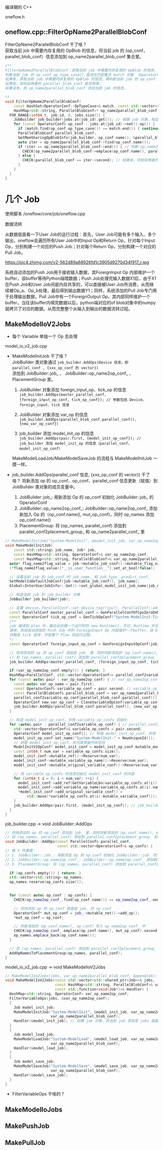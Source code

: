 编译期的 C++ 

oneflow.h


## oneflow.cpp::FilterOpName2ParallelBlobConf<br>

FilterOpName2ParallelBlobConf 干了啥？<br>
获取当前 job 中需要内存复用的 OpBlob 的信息，将当前 job 的 (op_conf，parallel_blob_conf）信息添加到 op_name2parallel_blob_conf 集合里。<br>

```.cpp
/**
FilterOpName2ParallelBlobConf：获取当前 job 中需要内存复用的 OpBlob 的信息，将当前 job 的 (op_conf，parallel_blob_conf）信息添加到 op_name2parallel_blob_conf 集合里。
判断当前 job 的 op_conf.op_type_case() 是否在匹配集合 match 对象 （OperatorConf::OpTypeCase 类型）里：
如果有，获取当前 job 中需要内存复用的 OpBlob 的信息。再判断当前 job 的 op_conf 是否在 op_name2parallel_blob_conf 集合里：
如果有，则校验两者的 parallel_blob_conf 是否相等；
如果没有，则 op_name2parallel_blob_conf 添加当前 job 的信息。

*/
void FilterOpName2ParallelBlobConf(
    const HashSet<OperatorConf::OpTypeCase>& match, const std::vector<std::shared_ptr<Job>>& jobs,
    HashMap<std::string, ParallelBlobConf>* op_name2parallel_blob_conf) {
  FOR_RANGE(int64_t, job_id, 0, jobs.size()) {
    JobBuilder job_builder(jobs.at(job_id).get()); // 根据 job 对象，构造了 job_builder 对象
    for (const OperatorConf& op_conf : jobs.at(job_id)->net().op()) {
      if (match.find(op_conf.op_type_case()) == match.end()) { continue; } // 若当前 job 的 op_conf.op_type_case() 不在 OperatorConf::OpTypeCase 匹配集合 match 里，则跳过进入下一个 job 循环
      ParallelBlobConf parallel_blob_conf; 
      GetMemSharingOpBlobInfo(job_builder, op_conf.name(), &parallel_blob_conf); // 获取当前 job 中需要内存复用的 OpBlob 的信息
      auto iter = op_name2parallel_blob_conf->find(op_conf.name());
      if (iter == op_name2parallel_blob_conf->end()) { // 判断 op_name2parallel_blob_conf 是否存在当前 job 的 (op_conf，parallel_blob_conf）信息
        CHECK(op_name2parallel_blob_conf->emplace(op_conf.name(), parallel_blob_conf).second); // 如果没有，则 op_name2parallel_blob_conf 添加当前 job 的信息
      } else {
        CHECK(parallel_blob_conf == iter->second); // 如果有，则校验两者的 parallel_blob_conf 是否相等
      }
    }
  }
}
```


# 几个 Job
使用脚本 /oneflow/core/job/oneflow.cpp

数据流转

从数据层面看一下User Job的运行过程：首先，User Job可能有多个输入、多个输出，oneflow会遍历所有User Job中的Input Op和Return Op，针对每个Input Op，分别构建一个对应的Push Job；针对每个Return Op，分别构建一个对应的Pull Job。

https://pic4.zhimg.com/v2-562d89a68926fd1c3905d9270d34f917_r.jpg

系统自动添加的Push Job用于接收输入数据，其ForeignInput Op 内部维护一个buffer，该buffer等待Python端喂数据；Push Job处理完输入数据X1后，由于X1在Push Job和User Job间是内存共享的，可以直接被User Job所消费，从而继续被Op_a、Op_b处理，最后得到输出数据Y1；同样，系统添加的Pull Job专门用于处理输出数据，Pull Job中有一个ForeignOutput Op，其内部同样维护一个buffer，当往该buffer内填完数据以后，python端对应的of blob对象中的numpy就拷贝了对应的数据。从而完整整个从输入到输出的数据流转过程。


## MakeModelIoV2Jobs<br>
* 每个 Variable 单独一个 Op 去处理<br>

model_io_v2_job.cpp<br>

* MakeModelInitJob 干了啥？<br>
  JobBuilder 类对象通过 `job_builder.AddOps(Device 信息，即 parallel_conf , {xxx_op_conf 的 vector})` <br>
  添加到 JobBuilder::job_ 、 JobBuilder::op_name2op_conf_ 、  PlacementGroup 里。<br>

  1. JobBuilder 对象添加 foreign_input_op、tick_op 的信息<br>
     `job_builder.AddOps(master_parallel_conf, {foreign_input_op_conf, tick_op_conf}); // 参数包括 Device、foreign_input、tick 信息`<br>

  2. JobBuilder 对象添加 var_op 的信息<br>
     `job_builder.AddOps(parallel_blob_conf.parallel_conf(), {new_var_op_conf})`<br>

  3. job_builder 添加 model_init_op 的信息<br>
     `job_builder.AddOps(pair.first, {model_init_op_conf}); // job_builder 添加 model_init_op 的信息（parallel_conf，model_init_op_conf）`<br>

  MakeModelLoadJob/MakeModelSaveJob 的流程与 MakeModelInitJob 一摸一样。<br>

* job_builder.AddOps(parallel_conf 信息, {xxx_op_conf 的 vector}) 干了啥？
  将新添加 op 的 op_conf、op_conf、parallel_conf 信息更新（赋值）到 JobBuilder 类对象的成员变量中。

  1. JobBuilder::job_: 用新添加 Op 的 op_conf 初始化 JobBuilder::job_ 的 OperatorConf
  2. JobBuilder::op_name2op_conf_: JobBuilder::op_name2op_conf_ 添加新加入 Op 的（op_conf.name(), mut_op_conf)，同时 op_names 添加 op_conf.name()
  3. PlacementGroup: 将 (op_names, parallel_conf) 添加到 parallel_conf2placement_group_ 和 op_name2parallel_conf_ 里


  
```.cpp
// MakeModelInitJob("System-ModelInit", &model_init_job, var_op_name2op_conf, var_op_name2parallel_blob_conf);
void MakeModelInitJob(
    const std::string& job_name, Job* job,
    const HashMap<std::string, OperatorConf>& var_op_name2op_conf,
    const HashMap<std::string, ParallelBlobConf>& var_op_name2parallel_blob_conf) {
  auto* flag_name2flag_value = job->mutable_job_conf()->mutable_flag_name2flag_value();
  (*flag_name2flag_value)["__is_user_function__"].set_at_bool(false);

  // 设置当前 job 的 job_conf 的 job_name_ 和 job_type_.predict_conf_
  SetModelIoDefaultJobConf(job->mutable_job_conf(), job_name);
  Global<InterUserJobInfo>::Get()->set_global_model_init_job_name(job_name);

  // 构造当前 job 的 job_builder 对象
  JobBuilder job_builder(job);

  // 设置 device，ParallelConf::set_device_tag("cpu"), ParallelConf::add_device_name("0:0")
  const ParallelConf master_parallel_conf = GenParallelConfOfCpuZeroOnMaster();
  const OperatorConf tick_op_conf = GenTickOpConf("System-ModelInit-Tick"); // tick 信号
  /**
  job 编译到 plan 中，最后会创建一个运行时的 new Runtime()，不过，Runtime 并没有立即执行，而是会等待一个tick信号触发。
  通常，系统自动添加的 Push Job 中的 ForeignInput Op 内部维护一个buffer，该 buffer 等待 Python 端喂数据，一旦有数据输入此 op，
  将触发 tick 信号，开启整个 Plan 的运行过程。
  */
  const OperatorConf foreign_input_op_conf = GenForeignInputOpConf(job_name, 1);

  // 将待添加的 op 的 op_conf 添加到 job_ 里，同时将新添加的（op_conf.name(), mut_op_conf）写入 op_name2op_conf_ 中，
  // 将 (op_names, parallel_conf) 添加到 parallel_conf2placement_group_ 和 op_name2parallel_conf_ 里
  job_builder.AddOps(master_parallel_conf, {foreign_input_op_conf, tick_op_conf}); // 参数包括 Device、foreign_input、tick 信息

  if (var_op_name2op_conf.empty()) { return; }
  HashMap<ParallelConf, std::vector<OperatorConf>> parallel_conf2variable_op_conf; // Device 上的 Op
  for (const auto& pair : var_op_name2op_conf) { // var_op_name2op_conf
    const auto& var_op_name = pair.first;
    const OperatorConf& variable_op_conf = pair.second; // variable_op_conf
    const ParallelBlobConf& parallel_blob_conf = var_op_name2parallel_blob_conf.at(var_op_name);
    parallel_conf2variable_op_conf[parallel_blob_conf.parallel_conf()].push_back(variable_op_conf);
    OperatorConf new_var_op_conf = CloneVariableOpConf(variable_op_conf);
    job_builder.AddOps(parallel_blob_conf.parallel_conf(), {new_var_op_conf});  // job_builder 添加 var_op 的信息（parallel_conf，var_op_conf）
  }

  // 构造 model_init_op_conf，并用 variable_op_confs 初始化
  for (auto& pair : parallel_conf2variable_op_conf) { // parallel_conf2variable_op_conf
    std::vector<OperatorConf>& variable_op_confs = pair.second;
    OperatorConf model_init_op_conf{}; // 构造 model_init_op_conf，并用 variable_op_confs 初始化
    model_init_op_conf.set_name("System-ModelInit-" + NewUniqueId());
    // 获取 model_init_op_conf，并为其预留内存空间
    ModelInitV2OpConf* model_init_conf = model_init_op_conf.mutable_model_init_v2_conf();
    const int64_t num_var = variable_op_confs.size();
    model_init_conf->mutable_ref()->Reserve(num_var);
    model_init_conf->mutable_variable_op_name()->Reserve(num_var); 
    model_init_conf->mutable_original_variable_conf()->Reserve(num_var);

    // 用 variable_op_confs 的信息初始化 model_init_conf 的内容
    for (int64_t i = 0; i < num_var; ++i) {
      model_init_conf->add_ref(GetVariableLbn(variable_op_confs.at(i))); // GenLogicalBlobName
      model_init_conf->add_variable_op_name(variable_op_confs.at(i).name());
      *model_init_conf->add_original_variable_conf() =
          std::move(*variable_op_confs.at(i).mutable_variable_conf());
    }
    job_builder.AddOps(pair.first, {model_init_op_conf}); // job_builder 添加 model_init_op 的信息（parallel_conf，model_init_op_conf）
  }
}
```

job_builder.cpp -> void JobBuilder::AddOps
```.cpp
// 将待添加的 op 的 op_conf 添加到 job_ 里，同时将新添加的（op_conf.name(), mut_op_conf）写入 op_name2op_conf_ 中，
// 将 (op_names, parallel_conf) 添加到 parallel_conf2placement_group_ 和 op_name2parallel_conf_ 里
void JobBuilder::AddOps(const ParallelConf& parallel_conf,
                        const std::vector<OperatorConf>& op_confs) {
// 做 3 件事情：
// 1. JobBuilder::job_: 用新添加 Op 的 op_conf 初始化 JobBuilder::job_ 的 OperatorConf
// 2. JobBuilder::op_name2op_conf_: JobBuilder::op_name2op_conf_ 添加新加入 Op 的（op_conf.name(), mut_op_conf)，同时 op_names 添加 op_conf.name()
// 3. PlacementGroup: 将 (op_names, parallel_conf) 添加到 parallel_conf2placement_group_ 和 op_name2parallel_conf_ 里

  if (op_confs.empty()) { return; }
  std::vector<std::string> op_names;
  op_names.reserve(op_confs.size());

  
  for (const auto& op_conf : op_confs) {
    CHECK(op_name2op_conf_.find(op_conf.name()) == op_name2op_conf_.end());

    // 将待添加 op 的 op_conf 赋值给 job_ 的 op_conf
    OperatorConf* mut_op_conf = job_->mutable_net()->add_op();
    *mut_op_conf = op_conf;

    // 将新添加的（op_conf.name(), op_conf）写入 op_name2op_conf_ 中
    CHECK(op_name2op_conf_.emplace(op_conf.name(), mut_op_conf).second);
    op_names.emplace_back(op_conf.name());
  }

  // 将 (op_names, parallel_conf) 添加到 parallel_conf2placement_group_ 和 op_name2parallel_conf_ 里
  AddOpNamesToPlacementGroup(op_names, parallel_conf); 
}
```

model_io_v2_job.cpp -> void MakeModelIoV2Jobs
```.cpp
// MakeModelIoV2Jobs(jobs, var_op_name2parallel_blob_conf, AppendJob);
void MakeModelIoV2Jobs(const std::vector<std::shared_ptr<Job>>& jobs,
                       const HashMap<std::string, ParallelBlobConf>& var_op_name2parallel_blob_conf,
                       const std::function<void(Job*)>& Handler) {
  HashMap<std::string, OperatorConf> var_op_name2op_conf;
  FilterVariableOps(jobs, &var_op_name2op_conf);
  {
    Job model_init_job;
    MakeModelInitJob("System-ModelInit", &model_init_job, var_op_name2op_conf,
                     var_op_name2parallel_blob_conf);
    Handler(&model_init_job); // 创建 job 对象，将当前 job 添加至 jobs 容器中  
  }
  {
    Job model_load_job;
    MakeModelLoadJob("System-ModelLoad", &model_load_job, var_op_name2op_conf,
                     var_op_name2parallel_blob_conf);
    Handler(&model_load_job);
  }
  {
    Job model_save_job;
    MakeModelSaveJob("System-ModelSave", &model_save_job, var_op_name2op_conf,
                     var_op_name2parallel_blob_conf);
    Handler(&model_save_job);
  }
}

```

* FilterVariableOps 干啥的？

## MakeModelIoJobs

## MakePushJob

## MakePullJob

